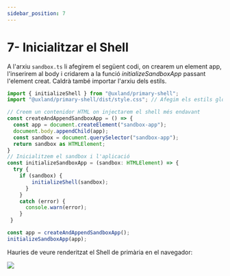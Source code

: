 ```yaml
---
sidebar_position: 7
---
```


# 7- Inicialitzar el Shell

A l'arxiu `sandbox.ts` li afegirem el següent codi, on crearem un element app, l'inserirem al body i cridarem a la funció _initializeSandboxApp_ passant l'element creat. Caldrà també importar l'arxiu dels estils.

```javascript
import { initializeShell } from "@uxland/primary-shell";
import "@uxland/primary-shell/dist/style.css"; // Afegim els estils globals del shell i el Design System

// Creem un contenidor HTML on injectarem el shell més endavant
const createAndAppendSandboxApp = () => {
  const app = document.createElement("sandbox-app");
  document.body.appendChild(app);
  const sandbox = document.querySelector("sandbox-app");
  return sandbox as HTMLElement;
}
// Inicialitzem el sandbox i l'aplicació
const initializeSandboxApp = (sandbox: HTMLElement) => {
  try {
    if (sandbox) {
        initializeShell(sandbox);
      }
    }
    catch (error) {
      console.warn(error);
    }
 }

const app = createAndAppendSandboxApp();
initializeSandboxApp(app);
```

  

Hauries de veure renderitzat el Shell de primària en el navegador:

  

![](https://t9012015559.p.clickup-attachments.com/t9012015559/641999dd-e9bf-4adf-97c9-a071a71b8f4a/image.png)
